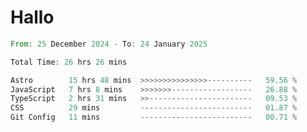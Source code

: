 # Hallo
<!--START_SECTION:waka-->

```rust
From: 25 December 2024 - To: 24 January 2025

Total Time: 26 hrs 26 mins

Astro        15 hrs 48 mins  >>>>>>>>>>>>>>>----------   59.56 %
JavaScript   7 hrs 8 mins    >>>>>>>------------------   26.88 %
TypeScript   2 hrs 31 mins   >>-----------------------   09.53 %
CSS          29 mins         -------------------------   01.87 %
Git Config   11 mins         -------------------------   00.71 %
```

<!--END_SECTION:waka-->
